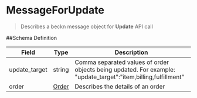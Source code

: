 # MessageForUpdate

> Describes a beckn message object for **Update** API call

##Schema Definition

| **Field**     | **Type**                                              | **Description**                                                                                                |
| ------------- | ----------------------------------------------------- | -------------------------------------------------------------------------------------------------------------- |
| update_target | string                                                | Comma separated values of order objects being updated. For example: "update_target":"item,billing,fulfillment" |
| order         | [Order](/reference/0.9.3/core/schema-reference/order) | Describes the details of an order                                                                              |
